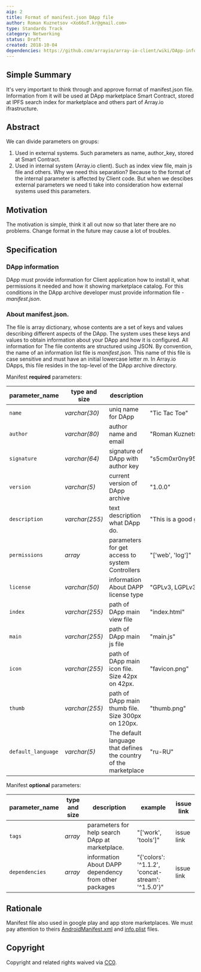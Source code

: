 ```yaml
---
aip: 2
title: Format of manifest.json DApp file
author: Roman Kuznetsov <Xo66uT.kr@gmail.com>
type: Standards Track
category: Networking
status: Draft
created: 2018-10-04
dependencies: https://github.com/arrayio/array-io-client/wiki/DApp-information,-manifest.json-file
---
```


## Simple Summary
It's very important to think through and approve format of manifest.json file. Information from it will be used at DApp marketplace Smart Contract, stored at IPFS search index for marketplace and others part of Array.io ifrastructure.

## Abstract
We can divide parameters on groups:
1. Used in external systems. Such parameters as name, author_key, stored at Smart Contract.
2. Used in internal system (Array.io client). Such as index view file, main js file and others.
Why we need this separation? Because to the format of the internal parameter is affected by Client code. But when we descibes external parameters we need ti take into consideration how external systems used this parameters.

## Motivation
The motivation is simple, think it all out now so that later there are no problems. Change format in the future may cause a lot of troubles.

## Specification
### DApp information
DApp must provide information for Client application how to install it, what permissions it needed and how it showing marketplace catalog. For this conditions in the DApp archive developer must provide information file - _manifest.json_.

### About manifest.json.
The file is array dictionary, whose contents are a set of keys and values describing different aspects of the DApp. The system uses these keys and values to obtain information about your DApp and how it is configured. All information for The file contents are structured using JSON. By convention, the name of an information list file is _manifest.json_. This name of this file is case sensitive and must have an initial lowercase letter _m_. In Array.io DApps, this file resides in the top-level of the DApp archive directory.

Manifest **required** parameters:

| parameter_name | type and size  | description        | example       | issue link |
| -------------- | -------------- | ------------------ | ------------- | ---------- |
|         `name` | _varchar(30)_  | uniq name for DApp | "Tic Tac Toe" | https://github.com/arrayio/array-io-client/issues/8 |
|  `author`      | _varchar(80)_         | author name and email  | "Roman Kuznetsov <Xo66uT.kr@gmail.com>"  | issue link |
|  `signature`   | _varchar(64)_         | signature of DApp with author key  | "s5cm0xr0ny95s7ewleqh01wotjrixxo2jjaohexscx2jwtfdbzbuc4gdzfg78zlh"  | https://github.com/arrayio/array-io-client/issues/31 |
|  `version`     | _varchar(5)_   | current version of DApp archive | "1.0.0"            | https://github.com/arrayio/array-io-client/issues/14 |
| `description`  | _varchar(255)_ | text description what DApp do.  | "This is a good game for all" | issue link |
| `permissions`  | _array_        | parameters for get access to system Controllers  | "['web', 'log']" | issue link |
| `license `  | _varchar(50)_       | information About DAPP license type  | "GPLv3, LGPLv3, MIT[1][2]" | issue link |
|       `index`  | _varchar(255)_ | path of DApp main view file  | "index.html"      | issue link |
|       `main`   | _varchar(255)_ | path of DApp main js file    | "main.js"         | issue link |
|       `icon`   | _varchar(255)_ | path of DApp main icon file. Size 42px on 42px.  | "favicon.png"      | issue link |
|       `thumb`  | _varchar(255)_ | path of DApp main thumb file. Size 300px on 120px.  | "thumb.png"      | issue link |
|       `default_language`  | _varchar(5)_ | The default language that defines the country of the marketplace  | "ru-RU"      | https://github.com/arrayio/array-io-client/issues/8 |

Manifest **optional** parameters:

| parameter_name | type and size  | description        | example       | issue link |
| -------------- | -------------- | ------------------ | ------------- | ---------- |
|         `tags` | _array_        | parameters for help search DApp at marketplace. | "['work', 'tools']" | issue link |
| `dependencies `  | _array_       | information About DAPP dependency from other packages | "{'colors': '^1.1.2', 'concat-stream': '^1.5.0'}" | issue link |

## Rationale
Manifest file also used in google play and app store marketplaces. We must pay attention to theirs [AndroidManifest.xml](https://developer.android.com/guide/topics/manifest/manifest-intro.html) and [info.plist](https://developer.apple.com/library/content/documentation/General/Reference/InfoPlistKeyReference/Articles/AboutInformationPropertyListFiles.html) files.

## Copyright
Copyright and related rights waived via [CC0](https://creativecommons.org/publicdomain/zero/1.0/).
